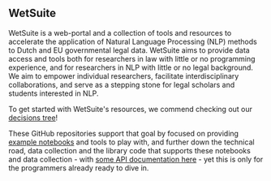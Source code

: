 ## WetSuite

WetSuite is a web-portal and a collection of tools and resources to accelerate the application of Natural Language Processing (NLP) methods to Dutch and EU governmental legal data. WetSuite aims to provide data access and tools both for researchers in law with little or no programming experience, and for researchers in NLP with little or no legal background. We aim to empower individual researchers, facilitate interdisciplinary collaborations, and serve as a stepping stone for legal scholars and students interested in NLP.

To get started with WetSuite's resources, we commend checking out our [decisions tree](https://wetsuite.nl)!

These GitHub repositories support that goal by focused on providing [example notebooks](https://github.com/WetSuiteLeiden/example-notebooks) and tools to play with,
and further down the technical road, data collection and the library code that supports these notebooks
and data collection - with [some API documentation here](https://wetsuite.knobs-dials.com/apidocs/) - yet this is only for the programmers already ready to dive in.

